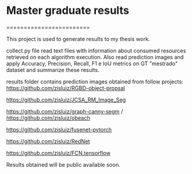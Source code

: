 # Master graduate results
========================

This project is used to generate results to my thesis work.

collect.py file read text files with information about consumed resources retrieved on each algorithm execution. Also read prediction images and apply Accuracy, Precision, Recall, F1 e IoU metrics on GT "mestrado" dataset and summarize these results.

results folder contains prediction images obtained from follow projects:
https://github.com/zisluiz/RGBD-object-propsal

https://github.com/zisluiz/JCSA_RM_Image_Seg

https://github.com/zisluiz/graph-canny-segm / https://github.com/zisluiz/obeach

https://github.com/zisluiz/fusenet-pytorch

https://github.com/zisluiz/RedNet

https://github.com/zisluiz/FCN.tensorflow

Results obtained will be public available soon.     
